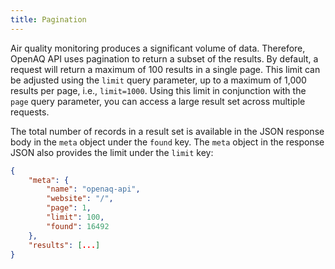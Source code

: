 ```yaml
---
title: Pagination
---
```


Air quality monitoring produces a significant volume of data. Therefore, OpenAQ API
uses pagination to return a subset of the results. By default, a request will
return a maximum of 100 results in a single page. This limit can be adjusted
using the `limit` query parameter, up to a maximum of 1,000 results per page,
i.e., `limit=1000`. Using this limit in conjunction with the `page` query
parameter, you can access a large result set across multiple requests.

The total number of records in a result set is available in the JSON response
body in the `meta` object under the `found` key. The `meta` object in the
response JSON also provides the limit under the `limit` key:

```json {6,7}
{
    "meta": {
        "name": "openaq-api",
        "website": "/",
        "page": 1,
        "limit": 100,
        "found": 16492
    },
    "results": [...]
}
```
